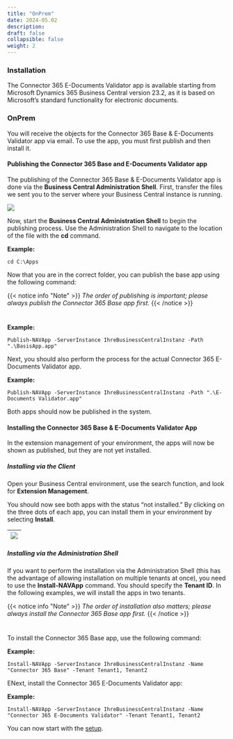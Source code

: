 ```yaml
---
title: "OnPrem"
date: 2024-05.02
description: 
draft: false
collapsible: false
weight: 2
---
```

### Installation

The Connector 365 E-Documents Validator app is available starting from Microsoft Dynamics 365 Business Central version 23.2, as it is based on Microsoft’s standard functionality for electronic documents.

### OnPrem
You will receive the objects for the Connector 365 Base & E-Documents Validator app via email. To use the app, you must first publish and then install it.

#### Publishing the Connector 365 Base and E-Documents Validator app
The publishing of the Connector 365 Base & E-Documents Validator app is done via the **Business Central Administration Shell**. First, transfer the files we sent you to the server where your Business Central instance is running.

![](images/apps/adminshell.PNG)

Now, start the **Business Central Administration Shell** to begin the publishing process. Use the Administration Shell to navigate to the location of the file with the **cd** command.

**Example:**

```cd C:\Apps```

Now that you are in the correct folder, you can publish the base app using the following command:

{{< notice info "Note" >}}
 _The order of publishing is important; please always publish the Connector 365 Base app first._
{{< /notice >}}
#

**Example:**

```Publish-NAVApp -ServerInstance IhreBusinessCentralInstanz -Path ".\BasisApp.app"```

Next, you should also perform the process for the actual Connector 365 E-Documents Validator app.

**Example:**

```Publish-NAVApp -ServerInstance IhreBusinessCentralInstanz -Path ".\E-Documents Validator.app"```

Both apps should now be published in the system.

#### Installing the Connector 365 Base & E-Documents Validator App
In the extension management of your environment, the apps will now be shown as published, but they are not yet installed.

##### Installing via the Client
Open your Business Central environment, use the search function, and look for **Extension Management**.

You should now see both apps with the status “not installed.” By clicking on the three dots of each app, you can install them in your environment by selecting **Install**.

|![](images/apps/appinstallen.PNG)|
|-|

##### Installing via the Administration Shell
If you want to perform the installation via the Administration Shell (this has the advantage of allowing installation on multiple tenants at once), you need to use the **Install-NAVApp** command. You should specify the **Tenant ID**. In the following examples, we will install the apps in two tenants.

{{< notice info "Note" >}}
 _The order of installation also matters; please always install the Connector 365 Base app first._
{{< /notice >}}
#

To install the Connector 365 Base app, use the following command:

**Example:**

```Install-NAVApp -ServerInstance IhreBusinessCentralInstanz -Name "Connector 365 Base" -Tenant Tenant1, Tenant2```

ENext, install the Connector 365 E-Documents Validator app:

**Example:**

```Install-NAVApp -ServerInstance IhreBusinessCentralInstanz -Name "Connector 365 E-Documents Validator" -Tenant Tenant1, Tenant2```

You can now start with the [setup](/en-us/apps/e-documents-validator/first-steps/setup/).



